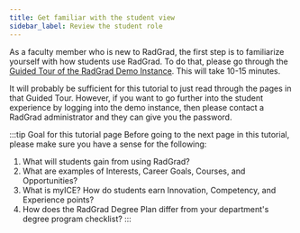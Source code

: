 ```yaml
---
title: Get familiar with the student view
sidebar_label: Review the student role
---
```


As a faculty member who is new to RadGrad, the first step is to familiarize yourself with how students use RadGrad.  To do that, please go through the [Guided Tour of the RadGrad Demo Instance](../demo/overview). This will take 10-15 minutes.

It will probably be sufficient for this tutorial to just read through the pages in that Guided Tour. However, if you want to go further into the student experience by logging into the demo instance, then please contact a RadGrad administrator and they can give you the password.

:::tip Goal for this tutorial page
Before going to the next page in this tutorial, please make sure you have a sense for the following:

1. What will students gain from using RadGrad?
2. What are examples of Interests, Career Goals, Courses, and Opportunities?
3. What is myICE?  How do students earn Innovation, Competency, and Experience points?
4. How does the RadGrad Degree Plan differ from your department's degree program checklist?
:::




